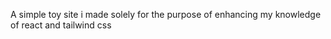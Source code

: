 A simple toy site i made solely for the purpose of enhancing my knowledge of react and tailwind css
